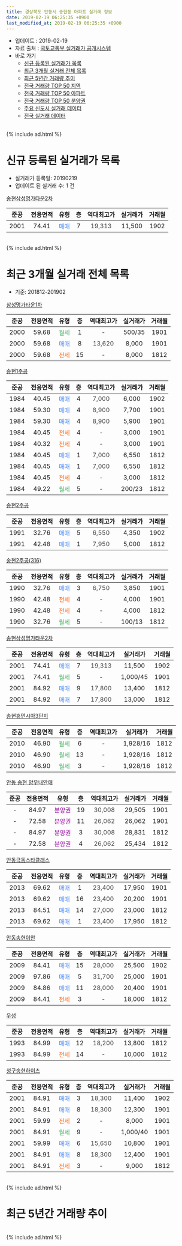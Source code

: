 ```yaml
---
title: 경상북도 안동시 송현동 아파트 실거래 정보
date: 2019-02-19 06:25:35 +0900
last_modified_at: 2019-02-19 06:25:35 +0900
---
```


* 업데이트 : 2019-02-19
* 자료 출처 : [국토교통부 실거래가 공개시스템](http://rt.molit.go.kr)
* 바로 가기
    * [신규 등록된 실거래가 목록](#신규-등록된-실거래가-목록)
    * [최근 3개월 실거래 전체 목록](#최근-3개월-실거래-전체-목록)
    * [최근 5년간 거래량 추이](#최근-5년간-거래량-추이)
    * [전국 거래량 TOP 50 지역](https://ayogom.github.io/apt-trade-info/최근-3개월-전국에서-가장-거래가-많이-발생한-지역)
    * [전국 거래량 TOP 50 아파트](https://ayogom.github.io/apt-trade-info/최근-3개월-전국에서-가장-거래가-많이-발생한-아파트)
    * [전국 거래량 TOP 50 분양권](https://ayogom.github.io/apt-trade-info/최근-3개월-전국에서-가장-거래가-많이-발생한-분양권)
    * [주요 신도시 실거래 데이터](https://ayogom.github.io/apt-trade-info/주요-신도시)
    * [전국 실거래 데이터](https://ayogom.github.io/apt-trade-info/전국)
<br>
{% include ad.html %}
<br>

# 신규 등록된 실거래가 목록
* 실거래가 등록일: 20190219
* 업데이트 된 실거래 수: 1 건


[송현삼성명가타운2차](https://search.naver.com/search.naver?query=%EA%B2%BD%EC%83%81%EB%B6%81%EB%8F%84+%EC%95%88%EB%8F%99%EC%8B%9C+%EC%86%A1%ED%98%84%EB%8F%99+%EC%86%A1%ED%98%84%EC%82%BC%EC%84%B1%EB%AA%85%EA%B0%80%ED%83%80%EC%9A%B42%EC%B0%A8)

|준공|전용면적|유형|층|역대최고가|실거래가|거래월|
|:---:|:---:|:---:|:---:|:---:|:---:|:---:|
|2001|74.41|<span style="color:#4285f3">매매</span>|7|<span style="color:#444444">19,313</span>|11,500|1902|


<br>
{% include ad.html %}
<br>

# 최근 3개월 실거래 전체 목록
* 기준: 201812-201902


[삼성명가타운1차](https://search.naver.com/search.naver?query=%EA%B2%BD%EC%83%81%EB%B6%81%EB%8F%84+%EC%95%88%EB%8F%99%EC%8B%9C+%EC%86%A1%ED%98%84%EB%8F%99+%EC%82%BC%EC%84%B1%EB%AA%85%EA%B0%80%ED%83%80%EC%9A%B41%EC%B0%A8)

|준공|전용면적|유형|층|역대최고가|실거래가|거래월|
|:---:|:---:|:---:|:---:|:---:|:---:|:---:|
|2000|59.68|<span style="color:#34a853">월세</span>|1|<span style="color:#444444">-</span>|500/35|1901|
|2000|59.68|<span style="color:#4285f3">매매</span>|8|<span style="color:#444444">13,620</span>|8,000|1901|
|2000|59.68|<span style="color:#ff5a00">전세</span>|15|<span style="color:#444444">-</span>|8,000|1812|

[송현1주공](https://search.naver.com/search.naver?query=%EA%B2%BD%EC%83%81%EB%B6%81%EB%8F%84+%EC%95%88%EB%8F%99%EC%8B%9C+%EC%86%A1%ED%98%84%EB%8F%99+%EC%86%A1%ED%98%841%EC%A3%BC%EA%B3%B5)

|준공|전용면적|유형|층|역대최고가|실거래가|거래월|
|:---:|:---:|:---:|:---:|:---:|:---:|:---:|
|1984|40.45|<span style="color:#4285f3">매매</span>|4|<span style="color:#444444">7,000</span>|6,000|1902|
|1984|59.30|<span style="color:#4285f3">매매</span>|4|<span style="color:#444444">8,900</span>|7,700|1901|
|1984|59.30|<span style="color:#4285f3">매매</span>|4|<span style="color:#444444">8,900</span>|5,900|1901|
|1984|40.45|<span style="color:#ff5a00">전세</span>|4|<span style="color:#444444">-</span>|3,000|1901|
|1984|40.32|<span style="color:#ff5a00">전세</span>|4|<span style="color:#444444">-</span>|3,000|1901|
|1984|40.45|<span style="color:#4285f3">매매</span>|1|<span style="color:#444444">7,000</span>|6,550|1812|
|1984|40.45|<span style="color:#4285f3">매매</span>|1|<span style="color:#444444">7,000</span>|6,550|1812|
|1984|40.45|<span style="color:#ff5a00">전세</span>|4|<span style="color:#444444">-</span>|3,000|1812|
|1984|49.22|<span style="color:#34a853">월세</span>|5|<span style="color:#444444">-</span>|200/23|1812|

[송현2주공](https://search.naver.com/search.naver?query=%EA%B2%BD%EC%83%81%EB%B6%81%EB%8F%84+%EC%95%88%EB%8F%99%EC%8B%9C+%EC%86%A1%ED%98%84%EB%8F%99+%EC%86%A1%ED%98%842%EC%A3%BC%EA%B3%B5)

|준공|전용면적|유형|층|역대최고가|실거래가|거래월|
|:---:|:---:|:---:|:---:|:---:|:---:|:---:|
|1991|32.76|<span style="color:#4285f3">매매</span>|5|<span style="color:#444444">6,550</span>|4,350|1902|
|1991|42.48|<span style="color:#4285f3">매매</span>|1|<span style="color:#444444">7,950</span>|5,000|1812|

[송현2주공(316)](https://search.naver.com/search.naver?query=%EA%B2%BD%EC%83%81%EB%B6%81%EB%8F%84+%EC%95%88%EB%8F%99%EC%8B%9C+%EC%86%A1%ED%98%84%EB%8F%99+%EC%86%A1%ED%98%842%EC%A3%BC%EA%B3%B5%28316%29)

|준공|전용면적|유형|층|역대최고가|실거래가|거래월|
|:---:|:---:|:---:|:---:|:---:|:---:|:---:|
|1990|32.76|<span style="color:#4285f3">매매</span>|3|<span style="color:#444444">6,750</span>|3,850|1901|
|1990|42.48|<span style="color:#ff5a00">전세</span>|4|<span style="color:#444444">-</span>|4,000|1901|
|1990|42.48|<span style="color:#ff5a00">전세</span>|4|<span style="color:#444444">-</span>|4,000|1812|
|1990|32.76|<span style="color:#34a853">월세</span>|5|<span style="color:#444444">-</span>|100/13|1812|

[송현삼성명가타운2차](https://search.naver.com/search.naver?query=%EA%B2%BD%EC%83%81%EB%B6%81%EB%8F%84+%EC%95%88%EB%8F%99%EC%8B%9C+%EC%86%A1%ED%98%84%EB%8F%99+%EC%86%A1%ED%98%84%EC%82%BC%EC%84%B1%EB%AA%85%EA%B0%80%ED%83%80%EC%9A%B42%EC%B0%A8)

|준공|전용면적|유형|층|역대최고가|실거래가|거래월|
|:---:|:---:|:---:|:---:|:---:|:---:|:---:|
|2001|74.41|<span style="color:#4285f3">매매</span>|7|<span style="color:#444444">19,313</span>|11,500|1902|
|2001|74.41|<span style="color:#34a853">월세</span>|5|<span style="color:#444444">-</span>|1,000/45|1901|
|2001|84.92|<span style="color:#4285f3">매매</span>|9|<span style="color:#444444">17,800</span>|13,400|1812|
|2001|84.92|<span style="color:#4285f3">매매</span>|7|<span style="color:#444444">17,800</span>|13,000|1812|

[송현휴먼시아3단지](https://search.naver.com/search.naver?query=%EA%B2%BD%EC%83%81%EB%B6%81%EB%8F%84+%EC%95%88%EB%8F%99%EC%8B%9C+%EC%86%A1%ED%98%84%EB%8F%99+%EC%86%A1%ED%98%84%ED%9C%B4%EB%A8%BC%EC%8B%9C%EC%95%843%EB%8B%A8%EC%A7%80)

|준공|전용면적|유형|층|역대최고가|실거래가|거래월|
|:---:|:---:|:---:|:---:|:---:|:---:|:---:|
|2010|46.90|<span style="color:#34a853">월세</span>|6|<span style="color:#444444">-</span>|1,928/16|1812|
|2010|46.90|<span style="color:#34a853">월세</span>|13|<span style="color:#444444">-</span>|1,928/16|1812|
|2010|46.90|<span style="color:#34a853">월세</span>|3|<span style="color:#444444">-</span>|1,928/16|1812|

[안동 송현 양우내안애](https://search.naver.com/search.naver?query=%EA%B2%BD%EC%83%81%EB%B6%81%EB%8F%84+%EC%95%88%EB%8F%99%EC%8B%9C+%EC%86%A1%ED%98%84%EB%8F%99+%EC%95%88%EB%8F%99+%EC%86%A1%ED%98%84+%EC%96%91%EC%9A%B0%EB%82%B4%EC%95%88%EC%95%A0)

|준공|전용면적|유형|층|역대최고가|실거래가|거래월|
|:---:|:---:|:---:|:---:|:---:|:---:|:---:|
|-|84.97|<span style="color:#9C11A5">분양권</span>|19|<span style="color:#444444">30,008</span>|29,505|1901|
|-|72.58|<span style="color:#9C11A5">분양권</span>|11|<span style="color:#444444">26,062</span>|26,062|1901|
|-|84.97|<span style="color:#9C11A5">분양권</span>|3|<span style="color:#444444">30,008</span>|28,831|1812|
|-|72.58|<span style="color:#9C11A5">분양권</span>|4|<span style="color:#444444">26,062</span>|25,434|1812|

[안동극동스타클래스](https://search.naver.com/search.naver?query=%EA%B2%BD%EC%83%81%EB%B6%81%EB%8F%84+%EC%95%88%EB%8F%99%EC%8B%9C+%EC%86%A1%ED%98%84%EB%8F%99+%EC%95%88%EB%8F%99%EA%B7%B9%EB%8F%99%EC%8A%A4%ED%83%80%ED%81%B4%EB%9E%98%EC%8A%A4)

|준공|전용면적|유형|층|역대최고가|실거래가|거래월|
|:---:|:---:|:---:|:---:|:---:|:---:|:---:|
|2013|69.62|<span style="color:#4285f3">매매</span>|1|<span style="color:#444444">23,400</span>|17,950|1901|
|2013|69.62|<span style="color:#4285f3">매매</span>|16|<span style="color:#444444">23,400</span>|20,200|1901|
|2013|84.51|<span style="color:#4285f3">매매</span>|14|<span style="color:#444444">27,000</span>|23,000|1812|
|2013|69.62|<span style="color:#4285f3">매매</span>|1|<span style="color:#444444">23,400</span>|17,950|1812|

[안동송현이안](https://search.naver.com/search.naver?query=%EA%B2%BD%EC%83%81%EB%B6%81%EB%8F%84+%EC%95%88%EB%8F%99%EC%8B%9C+%EC%86%A1%ED%98%84%EB%8F%99+%EC%95%88%EB%8F%99%EC%86%A1%ED%98%84%EC%9D%B4%EC%95%88)

|준공|전용면적|유형|층|역대최고가|실거래가|거래월|
|:---:|:---:|:---:|:---:|:---:|:---:|:---:|
|2009|84.41|<span style="color:#4285f3">매매</span>|15|<span style="color:#444444">28,000</span>|25,500|1902|
|2009|97.86|<span style="color:#4285f3">매매</span>|5|<span style="color:#444444">31,700</span>|25,000|1901|
|2009|84.86|<span style="color:#4285f3">매매</span>|11|<span style="color:#444444">28,000</span>|20,400|1901|
|2009|84.41|<span style="color:#ff5a00">전세</span>|3|<span style="color:#444444">-</span>|18,000|1812|

[우성](https://search.naver.com/search.naver?query=%EA%B2%BD%EC%83%81%EB%B6%81%EB%8F%84+%EC%95%88%EB%8F%99%EC%8B%9C+%EC%86%A1%ED%98%84%EB%8F%99+%EC%9A%B0%EC%84%B1)

|준공|전용면적|유형|층|역대최고가|실거래가|거래월|
|:---:|:---:|:---:|:---:|:---:|:---:|:---:|
|1993|84.99|<span style="color:#4285f3">매매</span>|12|<span style="color:#444444">18,200</span>|13,800|1812|
|1993|84.99|<span style="color:#ff5a00">전세</span>|14|<span style="color:#444444">-</span>|10,000|1812|

[청구송현하이츠](https://search.naver.com/search.naver?query=%EA%B2%BD%EC%83%81%EB%B6%81%EB%8F%84+%EC%95%88%EB%8F%99%EC%8B%9C+%EC%86%A1%ED%98%84%EB%8F%99+%EC%B2%AD%EA%B5%AC%EC%86%A1%ED%98%84%ED%95%98%EC%9D%B4%EC%B8%A0)

|준공|전용면적|유형|층|역대최고가|실거래가|거래월|
|:---:|:---:|:---:|:---:|:---:|:---:|:---:|
|2001|84.91|<span style="color:#4285f3">매매</span>|3|<span style="color:#444444">18,300</span>|11,400|1902|
|2001|84.91|<span style="color:#4285f3">매매</span>|8|<span style="color:#444444">18,300</span>|12,300|1901|
|2001|59.99|<span style="color:#ff5a00">전세</span>|2|<span style="color:#444444">-</span>|8,000|1901|
|2001|84.91|<span style="color:#34a853">월세</span>|9|<span style="color:#444444">-</span>|1,000/40|1901|
|2001|59.99|<span style="color:#4285f3">매매</span>|6|<span style="color:#444444">15,650</span>|10,800|1901|
|2001|84.91|<span style="color:#4285f3">매매</span>|8|<span style="color:#444444">18,300</span>|12,400|1901|
|2001|84.91|<span style="color:#ff5a00">전세</span>|3|<span style="color:#444444">-</span>|9,000|1812|


<br>
{% include ad.html %}
<br>

# 최근 5년간 거래량 추이


<div style="width:100%;">
    <canvas id="deal_progress" height="200"></canvas>
</div>

<script>
new Chart(document.getElementById("deal_progress"), {
    type: 'line',
    data: {
        labels: ['201402','201403','201404','201405','201406','201407','201408','201409','201410','201411','201412','201501','201502','201503','201504','201505','201506','201507','201508','201509','201510','201511','201512','201601','201602','201603','201604','201605','201606','201607','201608','201609','201610','201611','201612','201701','201702','201703','201704','201705','201706','201707','201708','201709','201710','201711','201712','201801','201802','201803','201804','201805','201806','201807','201808','201809','201810','201811','201812','201901','201902'],
        datasets: [{
            label: '매매',
            pointRadius: 1,
            data: [24, 30, 22, 24, 25, 28, 24, 27, 27, 20, 8, 29, 32, 43, 43, 24, 32, 14, 26, 25, 26, 22, 20, 26, 12, 29, 17, 20, 19, 23, 19, 25, 19, 25, 32, 17, 26, 13, 19, 19, 19, 18, 17, 16, 11, 16, 12, 25, 32, 10, 20, 13, 13, 9, 7, 9, 22, 14, 10, 13, 5],
            borderColor: "rgba(255, 201, 14, 1)",
            backgroundColor: "rgba(255, 201, 14, 0.5)",
            fill: false,
            lineTension: 0
        },{
            label: '전월세',
            pointRadius: 1,
            data: [18, 14, 16, 8, 5, 12, 9, 10, 16, 6, 12, 12, 12, 15, 16, 7, 11, 16, 7, 7, 4, 3, 16, 11, 17, 7, 5, 3, 12, 5, 11, 9, 12, 8, 12, 7, 17, 6, 4, 11, 9, 8, 10, 7, 9, 8, 9, 5, 13, 13, 9, 15, 11, 5, 6, 12, 8, 9, 11, 7, 0],
            borderColor: "rgba(0, 141, 185, 1)",
            backgroundColor: "rgba(0, 141, 185, 0.5)",
            fill: false,
            lineTension: 0
        }
        ]
    },
    options: {
        responsive: true,
        title: {
            display: false
        },
        tooltips: {
            mode: 'index',
            intersect: false
        },
        hover: {
            mode: 'nearest',
            intersect: true
        },
        scales: {
            xAxes: [{
                display: true,
                scaleLabel: {
                    display: true,
                    labelString: '년/월'
                }
            }],
            yAxes: [{
                display: true,
                ticks: {
                    suggestedMin: 0,
                },
                scaleLabel: {
                    display: true,
                    labelString: '실거래 수'
                }
            }]
        }
    }
});

</script>


<br>
{% include ad.html %}
<br>

